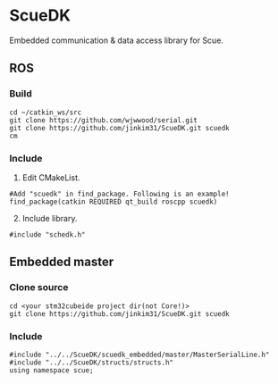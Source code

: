 # ScueDK
Embedded communication &amp; data access library for Scue.

## ROS
### Build
```
cd ~/catkin_ws/src
git clone https://github.com/wjwwood/serial.git
git clone https://github.com/jinkim31/ScueDK.git scuedk
cm
```
### Include
1. Edit CMakeList.
```
#Add "scuedk" in find_package. Following is an example!
find_package(catkin REQUIRED qt_build roscpp scuedk)
```
2. Include library.
```
#include "schedk.h"
```

## Embedded master
### Clone source
```
cd <your stm32cubeide project dir(not Core!)>
git clone https://github.com/jinkim31/ScueDK.git scuedk
```
### Include
```
#include "../../ScueDK/scuedk_embedded/master/MasterSerialLine.h"
#include "../../ScueDK/structs/structs.h"
using namespace scue;
```

